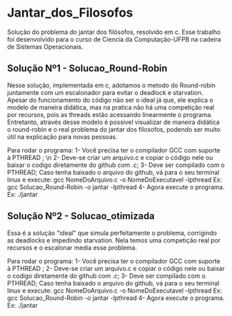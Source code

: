 # Jantar_dos_Filosofos
Solução do problema do jantar dos filósofos, resolvido em c.
Esse trabalho foi desenvolvido para o curso de Ciencia da Computação-UFPB na cadeira de Sistemas Operacionais.

## Solução Nº1 - Solucao_Round-Robin 
Nesse solução, implementada em c, adotamos o metodo do Round-robin juntamente com um escalonador para evitar o deadlock e starvation. Apesar do funcionamento do código não ser o ideal já que, ele explica o modelo de maneira didática, mas na pratica não há uma competição real por recursos, pois as threads estão acessando linearmente o programa. Entretanto, através desse modelo é possivel visualizar de maneira didática o round-robin e o real problema do jantar dos filosofos, podendo ser muito útil na explicação para novas pessoas.

Para rodar o programa:
1- Você precisa ter o compilador GCC com suporte à PTHREAD ; \n
2- Deve-se criar um arquivo.c e copiar o código nele ou baixar o codigo diretamente do github com .c; 
3- Deve ser compilado com o PTHREAD; Caso tenha baixado o arquivo do github, vá para o seu terminal linux e execute:
gcc NomeDoArquivo.c -o NomeDoExecutavel -lpthread
Ex: 
gcc Solucao_Round-Robin -o jantar -lpthread
4- Agora execute o programa. Ex: ./jantar

## Solução Nº2 - Solucao_otimizada
Essa é a solução "ideal" que simula perfeitamente o problema, corrigindo as deadlocks e impedindo starvation. Nela temos uma competição real por recursos e o escalonar media esse problema.

Para rodar o programa:
1- Você precisa ter o compilador GCC com suporte à PTHREAD ;
2- Deve-se criar um arquivo.c e copiar o código nele ou baixar o codigo diretamente do github com .c; 
3- Deve ser compilado com o PTHREAD; Caso tenha baixado o arquivo do github, vá para o seu terminal linux e execute:
gcc NomeDoArquivo.c -o NomeDoExecutavel -lpthread
Ex: 
gcc Solucao_Round-Robin -o jantar -lpthread
4- Agora execute o programa. Ex: ./jantar
